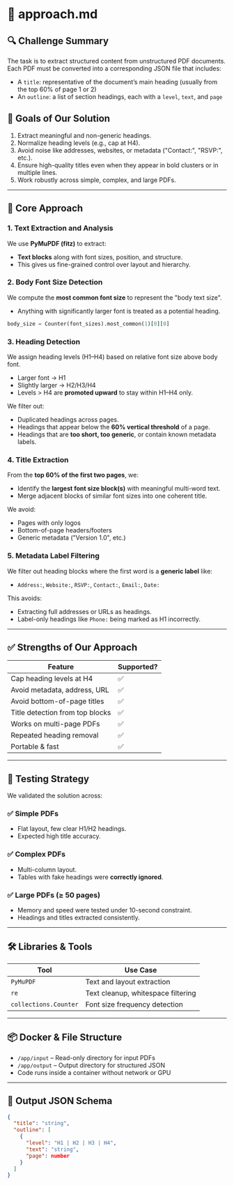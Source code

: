 # 📘 approach.md

## 🔍 Challenge Summary
The task is to extract structured content from unstructured PDF documents. Each PDF must be converted into a corresponding JSON file that includes:
- A `title`: representative of the document’s main heading (usually from the top 60% of page 1 or 2)
- An `outline`: a list of section headings, each with a `level`, `text`, and `page`

## 🎯 Goals of Our Solution
1. Extract meaningful and non-generic headings.
2. Normalize heading levels (e.g., cap at H4).
3. Avoid noise like addresses, websites, or metadata ("Contact:", "RSVP:", etc.).
4. Ensure high-quality titles even when they appear in bold clusters or in multiple lines.
5. Work robustly across simple, complex, and large PDFs.

---

## 🧠 Core Approach

### 1. **Text Extraction and Analysis**
We use **PyMuPDF (fitz)** to extract:
- **Text blocks** along with font sizes, position, and structure.
- This gives us fine-grained control over layout and hierarchy.

### 2. **Body Font Size Detection**
We compute the **most common font size** to represent the "body text size".
- Anything with significantly larger font is treated as a potential heading.

```python
body_size = Counter(font_sizes).most_common(1)[0][0]
```

### 3. **Heading Detection**
We assign heading levels (H1–H4) based on relative font size above body font.
- Larger font → H1
- Slightly larger → H2/H3/H4
- Levels > H4 are **promoted upward** to stay within H1–H4 only.

We filter out:
- Duplicated headings across pages.
- Headings that appear below the **60% vertical threshold** of a page.
- Headings that are **too short, too generic**, or contain known metadata labels.

### 4. **Title Extraction**
From the **top 60% of the first two pages**, we:
- Identify the **largest font size block(s)** with meaningful multi-word text.
- Merge adjacent blocks of similar font sizes into one coherent title.

We avoid:
- Pages with only logos
- Bottom-of-page headers/footers
- Generic metadata ("Version 1.0", etc.)

### 5. **Metadata Label Filtering**
We filter out heading blocks where the first word is a **generic label** like:
- `Address:`, `Website:`, `RSVP:`, `Contact:`, `Email:`, `Date:`

This avoids:
- Extracting full addresses or URLs as headings.
- Label-only headings like `Phone:` being marked as H1 incorrectly.

---

## ✅ Strengths of Our Approach

| Feature                          | Supported? |
|----------------------------------|------------|
| Cap heading levels at H4         | ✅          |
| Avoid metadata, address, URL     | ✅          |
| Avoid bottom-of-page titles      | ✅          |
| Title detection from top blocks  | ✅          |
| Works on multi-page PDFs         | ✅          |
| Repeated heading removal         | ✅          |
| Portable & fast                  | ✅          |

---

## 🧪 Testing Strategy

We validated the solution across:

### ✅ Simple PDFs
- Flat layout, few clear H1/H2 headings.
- Expected high title accuracy.

### ✅ Complex PDFs
- Multi-column layout.
- Tables with fake headings were **correctly ignored**.

### ✅ Large PDFs (≥ 50 pages)
- Memory and speed were tested under 10-second constraint.
- Headings and titles extracted consistently.

---

## 🛠 Libraries & Tools

| Tool        | Use Case                           |
|-------------|-------------------------------------|
| `PyMuPDF`   | Text and layout extraction          |
| `re`        | Text cleanup, whitespace filtering  |
| `collections.Counter` | Font size frequency detection |

---

## 📦 Docker & File Structure

- `/app/input` – Read-only directory for input PDFs
- `/app/output` – Output directory for structured JSON
- Code runs inside a container without network or GPU

---

## 🔄 Output JSON Schema

```json
{
  "title": "string",
  "outline": [
    {
      "level": "H1 | H2 | H3 | H4",
      "text": "string",
      "page": number
    }
  ]
}
```



